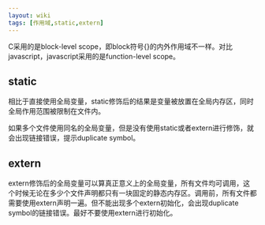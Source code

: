 ```yaml
---
layout: wiki
tags: [作用域,static,extern]
---
```


C采用的是block-level scope，即block符号{}的内外作用域不一样。对比javascript，javascript采用的是function-level scope。

## static

相比于直接使用全局变量，static修饰后的结果是变量被放置在全局内存区，同时全局作用范围被限制在文件内。

如果多个文件使用同名的全局变量，但是没有使用static或者extern进行修饰，就会出现链接错误，提示duplicate symbol。

## extern

extern修饰后的全局变量可以算真正意义上的全局变量，所有文件均可调用，这个时候无论在多少个文件声明都只有一块固定的静态内存区。调用前，所有文件都需要使用extern声明一遍。但不能出现多个extern初始化，会出现duplicate symbol的链接错误。最好不要使用extern进行初始化。
